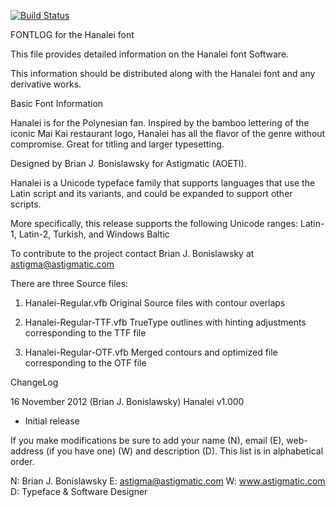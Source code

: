 [![Build Status](https://travis-ci.org/fontdirectory/hanalei.svg?branch=master)](https://travis-ci.org/fontdirectory/hanalei)

FONTLOG for the Hanalei font

This file provides detailed information on the Hanalei font
Software.

This information should be distributed along with the Hanalei
font and any derivative works.

Basic Font Information

Hanalei is for the Polynesian fan. Inspired by the bamboo lettering
of the iconic Mai Kai restaurant logo, Hanalei has all the flavor
of the genre without compromise. Great for titling and larger
typesetting.

Designed by Brian J. Bonislawsky for Astigmatic (AOETI).

Hanalei is a Unicode typeface family that supports languages that use
the Latin script and its variants, and could be expanded to support 
other scripts.

More specifically, this release supports the following
Unicode ranges: Latin-1, Latin-2, Turkish, and Windows Baltic

To contribute to the project contact Brian J. Bonislawsky
at astigma@astigmatic.com

There are three Source files:

1. Hanalei-Regular.vfb Original Source files with contour overlaps

2. Hanalei-Regular-TTF.vfb TrueType outlines with hinting 
   adjustments corresponding to the TTF file

3. Hanalei-Regular-OTF.vfb Merged contours and optimized file 
   corresponding to the OTF file

ChangeLog

16 November 2012 (Brian J. Bonislawsky) Hanalei v1.000
- Initial release

If you make modifications be sure to add your name (N),
email (E), web-address (if you have one) (W) and description (D). 
This list is in alphabetical order.

N: Brian J. Bonislawsky
E: astigma@astigmatic.com
W: www.astigmatic.com
D: Typeface & Software Designer
